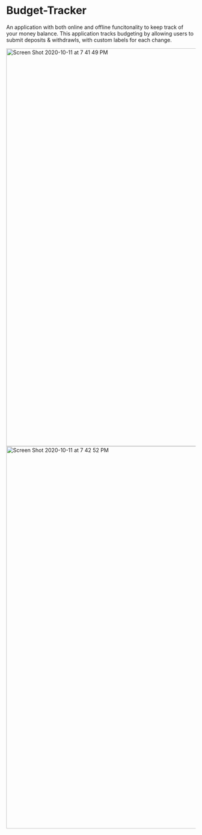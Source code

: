 # Budget-Tracker
An application with both online and offline funcitonality to keep track of your money balance. This application tracks budgeting by allowing users to submit deposits & withdrawls, with custom labels for each change. 

<img width="1058" alt="Screen Shot 2020-10-11 at 7 41 49 PM" src="https://user-images.githubusercontent.com/65985044/95694898-021b3880-0bfa-11eb-8791-be6e09a9eef6.png">
<img width="1017" alt="Screen Shot 2020-10-11 at 7 42 52 PM" src="https://user-images.githubusercontent.com/65985044/95694899-03e4fc00-0bfa-11eb-8fd1-df0b2d034200.png">
